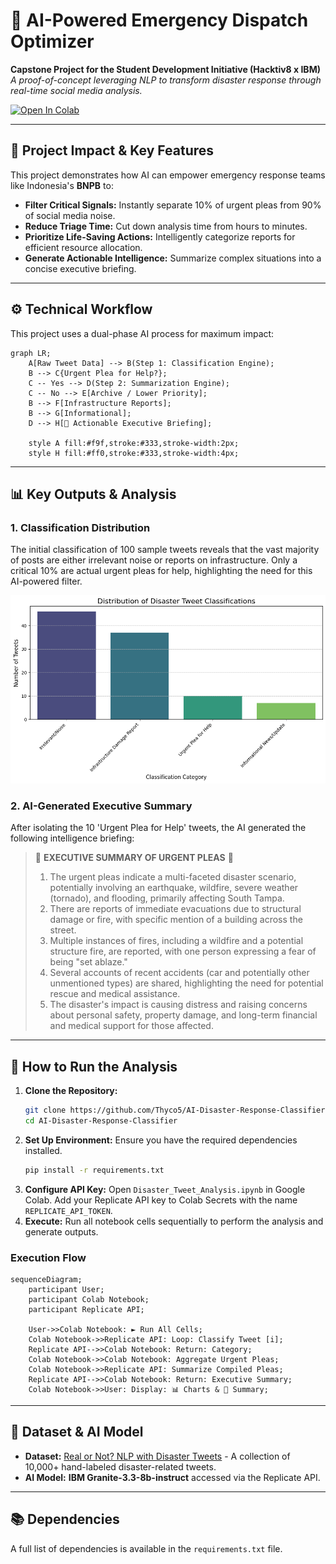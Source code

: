 # 🚨 AI-Powered Emergency Dispatch Optimizer

**Capstone Project for the Student Development Initiative (Hacktiv8 x IBM)**
*A proof-of-concept leveraging NLP to transform disaster response through real-time social media analysis.*

[![Open In Colab](https://colab.research.google.com/assets/colab-badge.svg)](https://colab.research.google.com/github/Thyco5/AI-Disaster-Response-Classifier/blob/main/Disaster_Tweet_Analysis.ipynb)

---

## 🌟 Project Impact & Key Features

This project demonstrates how AI can empower emergency response teams like Indonesia's **BNPB** to:
- **Filter Critical Signals:** Instantly separate 10% of urgent pleas from 90% of social media noise.
- **Reduce Triage Time:** Cut down analysis time from hours to minutes.
- **Prioritize Life-Saving Actions:** Intelligently categorize reports for efficient resource allocation.
- **Generate Actionable Intelligence:** Summarize complex situations into a concise executive briefing.

---

## ⚙️ Technical Workflow

This project uses a dual-phase AI process for maximum impact:

```mermaid
graph LR;
    A[Raw Tweet Data] --> B(Step 1: Classification Engine);
    B --> C{Urgent Plea for Help?};
    C -- Yes --> D(Step 2: Summarization Engine);
    C -- No --> E[Archive / Lower Priority];
    B --> F[Infrastructure Reports];
    B --> G[Informational];
    D --> H[🚨 Actionable Executive Briefing];

    style A fill:#f9f,stroke:#333,stroke-width:2px;
    style H fill:#ff0,stroke:#333,stroke-width:4px;
```

---

## 📊 Key Outputs & Analysis

### 1. Classification Distribution
The initial classification of 100 sample tweets reveals that the vast majority of posts are either irrelevant noise or reports on infrastructure. Only a critical 10% are actual urgent pleas for help, highlighting the need for this AI-powered filter.

![Classification Distribution](https://raw.githubusercontent.com/Thyco5/AI-Disaster-Response-Classifier/main/images/classification_distribution.png)

### 2. AI-Generated Executive Summary
After isolating the 10 'Urgent Plea for Help' tweets, the AI generated the following intelligence briefing:

> 🚨 **EXECUTIVE SUMMARY OF URGENT PLEAS** 🚨
>
> 1. The urgent pleas indicate a multi-faceted disaster scenario, potentially involving an earthquake, wildfire, severe weather (tornado), and flooding, primarily affecting South Tampa.
> 2. There are reports of immediate evacuations due to structural damage or fire, with specific mention of a building across the street.
> 3. Multiple instances of fires, including a wildfire and a potential structure fire, are reported, with one person expressing a fear of being "set ablaze."
> 4. Several accounts of recent accidents (car and potentially other unmentioned types) are shared, highlighting the need for potential rescue and medical assistance.
> 5. The disaster's impact is causing distress and raising concerns about personal safety, property damage, and long-term financial and medical support for those affected.

---

## 🚀 How to Run the Analysis

1.  **Clone the Repository:**
    ```bash
    git clone https://github.com/Thyco5/AI-Disaster-Response-Classifier.git
    cd AI-Disaster-Response-Classifier
    ```
2.  **Set Up Environment:** Ensure you have the required dependencies installed.
    ```bash
    pip install -r requirements.txt
    ```
3.  **Configure API Key:** Open `Disaster_Tweet_Analysis.ipynb` in Google Colab. Add your Replicate API key to Colab Secrets with the name `REPLICATE_API_TOKEN`.
4.  **Execute:** Run all notebook cells sequentially to perform the analysis and generate outputs.

### Execution Flow
```mermaid
sequenceDiagram;
    participant User;
    participant Colab Notebook;
    participant Replicate API;

    User->>Colab Notebook: ► Run All Cells;
    Colab Notebook->>Replicate API: Loop: Classify Tweet [i];
    Replicate API-->>Colab Notebook: Return: Category;
    Colab Notebook->>Colab Notebook: Aggregate Urgent Pleas;
    Colab Notebook->>Replicate API: Summarize Compiled Pleas;
    Replicate API-->>Colab Notebook: Return: Executive Summary;
    Colab Notebook->>User: Display: 📊 Charts & 📝 Summary;
```

---

## 📂 Dataset & AI Model

- **Dataset:** [Real or Not? NLP with Disaster Tweets](https://www.kaggle.com/competitions/nlp-getting-started) - A collection of 10,000+ hand-labeled disaster-related tweets.
- **AI Model:** **IBM Granite-3.3-8b-instruct** accessed via the Replicate API.

---

## 📚 Dependencies
A full list of dependencies is available in the `requirements.txt` file.
